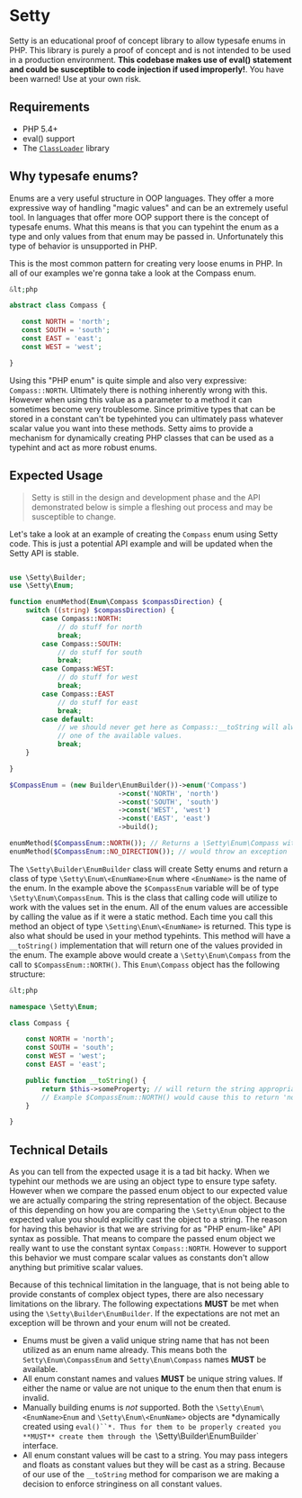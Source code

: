 # Setty

Setty is an educational proof of concept library to allow typesafe enums in PHP. This library is purely a proof of concept and is not intended to be used in a production environment. **This codebase makes use of eval() statement and could be susceptible to code injection if used improperly!**. You have been warned! Use at your own risk.

## Requirements

- PHP 5.4+
- eval() support
- The [`ClassLoader`](http://github.com/cspray/ClassLoader) library

## Why typesafe enums?

Enums are a very useful structure in OOP languages. They offer a more expressive way of handling "magic values" and can be an extremely useful tool. In languages that offer more OOP support there is the concept of typesafe enums. What this means is that you can typehint the enum as a type and only values from that enum may be passed in. Unfortunately this type of behavior is unsupported in PHP.

This is the most common pattern for creating very loose enums in PHP. In all of our examples we're gonna take a look at the Compass enum.

 ```php
 &lt;php

abstract class Compass {

    const NORTH = 'north';
    const SOUTH = 'south';
    const EAST = 'east';
    const WEST = 'west';

}
 ```

Using this "PHP enum" is quite simple and also very expressive: `Compass::NORTH`. Ultimately there is nothing inherently wrong with this. However when using this value as a parameter to a method it can sometimes become very troublesome. Since primitive types that can be stored in a constant can't be typehinted you can ultimately pass whatever scalar value you want into these methods. Setty aims to provide a mechanism for dynamically creating PHP classes that can be used as a typehint and act as more robust enums.

## Expected Usage

> Setty is still in the design and development phase and the API demonstrated below is simple a fleshing out process and may be susceptible to change.

Let's take a look at an example of creating the `Compass` enum using Setty code. This is just a potential API example and will be updated when the Setty API is stable.

```php

use \Setty\Builder;
use \Setty\Enum;

function enumMethod(Enum\Compass $compassDirection) {
    switch ((string) $compassDirection) {
        case Compass::NORTH:
            // do stuff for north
            break;
        case Compass::SOUTH:
            // do stuff for south
            break;
        case Compass:WEST:
            // do stuff for west
            break;
        case Compass::EAST
            // do stuff for east
            break;
        case default:
            // we should never get here as Compass::__toString will always return
            // one of the available values.
            break;
    }

}

$CompassEnum = (new Builder\EnumBuilder())->enum('Compass')
                           ->const('NORTH', 'north')
                           ->const('SOUTH', 'south')
                           ->const('WEST', 'west')
                           ->const('EAST', 'east')
                           ->build();

enumMethod($CompassEnum::NORTH()); // Returns a \Setty\Enum\Compass with __toString set to 'north'
enumMethod($CompassEnum::NO_DIRECTION()); // would throw an exception
```

The `\Setty\Builder\EnumBuilder` class will create Setty enums and return a class of type `\Setty\Enum\<EnumName>Enum` where `<EnumName>` is the name of the enum. In the example above the `$CompassEnum` variable will be of type `\Setty\Enum\CompassEnum`. This is the class that calling code will utilize to work with the values set in the enum. All of the enum values are accessible by calling the value as if it were a static method. Each time you call this method an object of type `\Setting\Enum\<EnumName>` is returned. This type is also what should be used in your method typehints. This method will have a `__toString()` implementation that will return one of the values provided in the enum. The example above would create a `\Setty\Enum\Compass` from the call to `$CompassEnum::NORTH()`. This `Enum\Compass` object has the following structure:

```php
&lt;php

namespace \Setty\Enum;

class Compass {

    const NORTH = 'north';
    const SOUTH = 'south';
    const WEST = 'west';
    const EAST = 'east';

    public function __toString() {
        return $this->someProperty; // will return the string appropriate to the method used to call the enum
        // Example $CompassEnum::NORTH() would cause this to return 'north'
    }

}
```

## Technical Details

As you can tell from the expected usage it is a tad bit hacky. When we typehint our methods we are using an object type to ensure type safety. However when we compare the passed enum object to our expected value we are actually comparing the string representation of the object. Because of this depending on how you are comparing the `\Setty\Enum` object to the expected value you should explicitly cast the object to a string. The reason for having this behavior is that we are striving for as "PHP enum-like" API syntax as possible. That means to compare the passed enum object we really want to use the constant syntax `Compass::NORTH`. However to support this behavior we must compare scalar values as constants don't allow anything but primitive scalar values.

Because of this technical limitation in the language, that is not being able to provide constants of complex object types, there are also necessary limitations on the library. The following expectations **MUST** be met when using the `\Setty\Builder\EnumBuilder`. If the expectations are not met an exception will be thrown and your enum will not be created.

- Enums must be given a valid unique string name that has not been utilized as an enum name already. This means both the `Setty\Enum\CompassEnum` and `Setty\Enum\Compass` names **MUST** be available.
- All enum constant names and values **MUST** be unique string values. If either the name or value are not unique to the enum then that enum is invalid.
- Manually building enums is *not* supported. Both the `\Setty\Enum\<EnumName>Enum` and `\Setty\Enum\<EnumName>` objects are *dynamically created using `eval()``*. Thus for them to be properly created you **MUST** create them through the `\Setty\Builder\EnumBuilder` interface.
- All enum constant values will be cast to a string. You may pass integers and floats as constant values but they will be cast as a string. Because of our use of the `__toString` method for comparison we are making a decision to enforce stringiness on all constant values.

